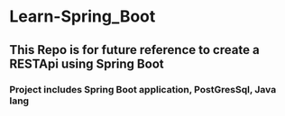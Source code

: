 # Learn-Spring_Boot
## This Repo is for future reference to create a RESTApi using Spring Boot
### Project includes Spring Boot application, PostGresSql, Java lang
